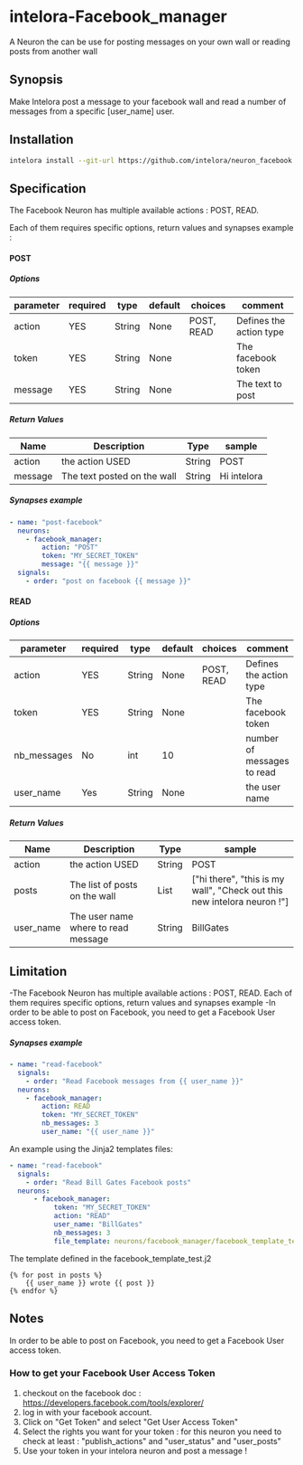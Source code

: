 # intelora-Facebook_manager

A Neuron the can be use for posting messages on your own wall or reading posts from another wall

## Synopsis

Make Intelora post a message to your facebook wall and read a number of messages from a specific [user_name] user.

## Installation
```bash
intelora install --git-url https://github.com/intelora/neuron_facebook.git
```

## Specification

The Facebook Neuron has multiple available actions : POST, READ.

Each of them requires specific options, return values and synapses example : 

#### POST 
##### Options


| parameter   | required | type   | default | choices    | comment                              |
|-------------|----------|--------|---------|------------|--------------------------------------|
| action      | YES      | String | None    | POST, READ | Defines the action type              |
| token       | YES      | String | None    |            | The facebook token                   |
| message     | YES      | String | None    |            | The text to post                     |


##### Return Values

| Name    | Description                                | Type   | sample      |
|---------|--------------------------------------------|--------|-------------|
| action  | the action USED                            | String | POST        |
| message | The text posted on the wall                | String | Hi intelora |

##### Synapses example

``` yml
- name: "post-facebook"
  neurons:
    - facebook_manager:
        action: "POST"
        token: "MY_SECRET_TOKEN"
        message: "{{ message }}"
  signals:
    - order: "post on facebook {{ message }}"
```


#### READ
##### Options


| parameter   | required | type   | default | choices    | comment                              |
|-------------|----------|--------|---------|------------|--------------------------------------|
| action      | YES      | String | None    | POST, READ | Defines the action type              |
| token       | YES      | String | None    |            | The facebook token                   |
| nb_messages | No       | int    | 10      |            | number of messages to read           |
| user_name   | Yes      | String | None    |            | the user name                        |

##### Return Values

| Name     | Description                                | Type   | sample                                                                    |
|----------|--------------------------------------------|--------|---------------------------------------------------------------------------|
| action   | the action USED                            | String | POST                                                                      |
| posts    | The list of posts on the wall              | List   | ["hi there", "this is my wall", "Check out this new intelora neuron !"]   |
| user_name| The user name where to read message        | String | BillGates                                                                 |
## Limitation

-The Facebook Neuron has multiple available actions : POST, READ.
Each of them requires specific options, return values and synapses example 
-In order to be able to post on Facebook, you need to get a Facebook User access token.

##### Synapses example

``` yml
- name: "read-facebook"
  signals:
    - order: "Read Facebook messages from {{ user_name }}"
  neurons:
    - facebook_manager:
        action: READ
        token: "MY_SECRET_TOKEN"
        nb_messages: 3
        user_name: "{{ user_name }}"  
```

An example using the Jinja2 templates files:
``` yml
- name: "read-facebook"
  signals:
    - order: "Read Bill Gates Facebook posts"
  neurons:
      - facebook_manager:
           token: "MY_SECRET_TOKEN"
           action: "READ"
           user_name: "BillGates"
           nb_messages: 3
           file_template: neurons/facebook_manager/facebook_template_test.j2
```

The template defined in the facebook_template_test.j2
``` jinja2
{% for post in posts %}
    {{ user_name }} wrote {{ post }}
{% endfor %}
```
##### 

## Notes

In order to be able to post on Facebook, you need to get a Facebook User access token. 

### How to get your Facebook User Access Token

1. checkout on the facebook doc : https://developers.facebook.com/tools/explorer/
1. log in with your facebook account.
1. Click on "Get Token" and select "Get User Access Token"
1. Select the rights you want for your token : for this neuron you need to check at least : "publish_actions" and "user_status" and "user_posts"
1. Use your token in your intelora neuron and post a message !
